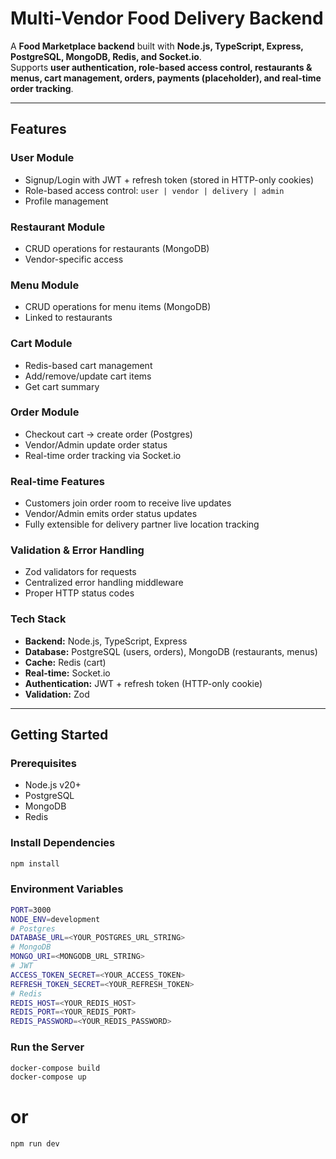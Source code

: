 # Multi-Vendor Food Delivery Backend

A **Food Marketplace backend** built with **Node.js, TypeScript, Express, PostgreSQL, MongoDB, Redis, and Socket.io**.  
Supports **user authentication, role-based access control, restaurants & menus, cart management, orders, payments (placeholder), and real-time order tracking**.

---

## Features

### User Module
- Signup/Login with JWT + refresh token (stored in HTTP-only cookies)
- Role-based access control: `user | vendor | delivery | admin`
- Profile management

### Restaurant Module
- CRUD operations for restaurants (MongoDB)
- Vendor-specific access

### Menu Module
- CRUD operations for menu items (MongoDB)
- Linked to restaurants

### Cart Module
- Redis-based cart management
- Add/remove/update cart items
- Get cart summary

### Order Module
- Checkout cart → create order (Postgres)
- Vendor/Admin update order status
- Real-time order tracking via Socket.io

### Real-time Features
- Customers join order room to receive live updates
- Vendor/Admin emits order status updates
- Fully extensible for delivery partner live location tracking

### Validation & Error Handling
- Zod validators for requests
- Centralized error handling middleware
- Proper HTTP status codes

### Tech Stack
- **Backend:** Node.js, TypeScript, Express
- **Database:** PostgreSQL (users, orders), MongoDB (restaurants, menus)
- **Cache:** Redis (cart)
- **Real-time:** Socket.io
- **Authentication:** JWT + refresh token (HTTP-only cookie)
- **Validation:** Zod


---

## Getting Started

### Prerequisites
- Node.js v20+
- PostgreSQL
- MongoDB
- Redis

### Install Dependencies
```bash
npm install
```

### Environment Variables
```bash
PORT=3000
NODE_ENV=development
# Postgres
DATABASE_URL=<YOUR_POSTGRES_URL_STRING>
# MongoDB
MONGO_URI=<MONGODB_URL_STRING>
# JWT
ACCESS_TOKEN_SECRET=<YOUR_ACCESS_TOKEN>
REFRESH_TOKEN_SECRET=<YOUR_REFRESH_TOKEN>
# Redis
REDIS_HOST=<YOUR_REDIS_HOST>
REDIS_PORT=<YOUR_REDIS_PORT>
REDIS_PASSWORD=<YOUR_REDIS_PASSWORD>
```

### Run the Server
```bash
docker-compose build
docker-compose up
```
# or
```bash
npm run dev
```